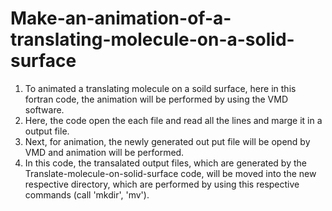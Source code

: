 # Make-an-animation-of-a-translating-molecule-on-a-solid-surface
1. To animated a translating molecule on a soild surface, here in this fortran code, the animation will be performed by using the VMD software.
2. Here, the code open the each file and read all the lines and marge it in a output file.
3. Next, for animation, the newly generated out put file will be opend by VMD and animation will be performed.
4. In this code, the transalated output files, which are generated by the Translate-molecule-on-solid-surface code, will be moved into the new respective directory, which are performed by using this respective commands  (call 'mkdir', 'mv').
